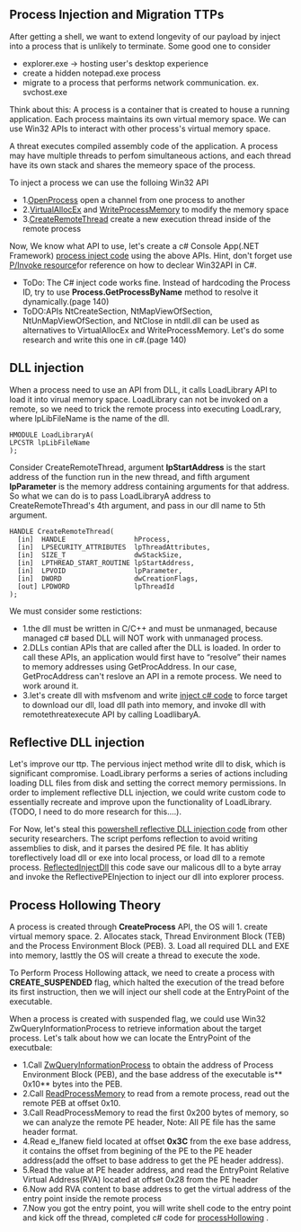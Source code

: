 ## Process Injection and Migration TTPs
 After getting a shell, we want to extend longevity of our payload by inject into a process that is unlikely to terminate. Some good one to consider
 - explorer.exe -> hosting user's desktop experience
 - create a hidden notepad.exe process
 - migrate to a process that performs network communication. ex. svchost.exe
 
Think about this: A process is a container that is created to house a running application. Each process maintains its own virtual memory space. We can use Win32 APIs to interact with other process's virtual memory space.

A threat executes compiled assembly code of the application. A process may have multiple threads to perfom simultaneous actions, and each thread have its own stack and shares the memeory space of the process.

To inject a process we can use the folloing Win32 API
- 1.[OpenProcess](https://docs.microsoft.com/en-us/windows/win32/api/processthreadsapi/nf-processthreadsapi-openprocess) open a channel from one process to another
- 2.[VirtualAllocEx](https://docs.microsoft.com/en-us/windows/win32/api/memoryapi/nf-memoryapi-virtualallocex) and [WriteProcessMemory](https://docs.microsoft.com/en-us/windows/win32/api/memoryapi/nf-memoryapi-writeprocessmemory) to modify the memory space
- 3.[CreateRemoteThread](https://docs.microsoft.com/en-us/windows/win32/api/processthreadsapi/nf-processthreadsapi-createremotethread) create a new execution thread inside of the remote process

Now, We know what API to use, let's create a c# Console App(.NET Framework) [process inject code](/03ProcessInjectionMigration/Program.cs) using the above APIs. Hint, don't forget use [P/Invoke resource](www.pinvoke.net)for reference on how to declear Win32API in C#.
- ToDo: The C# inject code works fine. Instead of hardcoding the Process ID, try to use **Process.GetProcessByName** method to resolve it dynamically.(page 140)
- ToDO:APIs NtCreateSection, NtMapViewOfSection, NtUnMapViewOfSection, and NtClose in ntdll.dll can be used as alternatives to VirtualAllocEx and WriteProcessMemory. Let's do some research and write this one in c#.(page 140)

## DLL injection
When a process need to use an API from DLL, it calls LoadLibrary API to load it into virual memory space. LoadLibrary can not be invoked on a remote, so we need to trick the remote process into executing LoadLrary, where lpLibFileName is the name of the dll.

```
HMODULE LoadLibraryA(
LPCSTR lpLibFileName
);
```

Consider CreateRemoteThread, argument **lpStartAddress** is the start address of the function run in the new thread, and fifth argument **lpParameter** is the memory address containing arguments for that address. So what we can do is to pass LoadLibraryA address to CreateRemoteThread's 4th argument, and pass in our dll name to 5th argument.
```
HANDLE CreateRemoteThread(
  [in]  HANDLE                 hProcess,
  [in]  LPSECURITY_ATTRIBUTES  lpThreadAttributes,
  [in]  SIZE_T                 dwStackSize,
  [in]  LPTHREAD_START_ROUTINE lpStartAddress,
  [in]  LPVOID                 lpParameter,
  [in]  DWORD                  dwCreationFlags,
  [out] LPDWORD                lpThreadId
);
```
We must consider some restictions:
- 1.the dll must be written in C/C++ and must be unmanaged, because managed c# based DLL will NOT work with unmanaged process.
- 2.DLLs contian APIs that are called after the DLL is loaded.  In order to call these APIs, an application would first have to “resolve” their names to memory addresses using GetProcAddress. In our case, GetProcAddress can't reslove an API in a remote process. We need to work around it.
- 3.let's create dll with msfvenom and write [inject c# code](/03ProcessInjectionMigration/dllinject.cs) to force target to download our dll, load dll path into memory, and invoke dll with remotethreatexecute API by calling LoadlibaryA.

## Reflective DLL injection
Let's improve our ttp. The pervious inject method write dll to disk, which is significant compromise. LoadLibrary performs a series of actions including loading DLL files from disk and setting the correct memory permissions. In order to implement reflective DLL injection, we could write custom code to essentially recreate and improve upon the functionality of LoadLibrary.(TODO, I need to do more research for this....).

For Now, let's steal this [powershell reflective DLL injection code](/03ProcessInjectionMigration/Invoke-ReflectivePEInjection.ps1) from other security researchers.
The script perfoms reflection to avoid writing assemblies to disk, and it parses the desired PE file. It has ablitiy toreflectively load dll or exe into local process, or load dll to a remote process. [ReflectedInjectDll](/03ProcessInjectionMigration/ReflectiveDllInject.ps1) this code save our malicous dll to a byte array and invoke the ReflectivePEInjection to inject our dll into explorer process.

## Process Hollowing Theory
A process is created through **CreateProcess** API, the OS will 1. create virtual memory space. 2. Allocates stack, Thread Environment Block (TEB) and the Process
Environment Block (PEB). 3. Load all required DLL and EXE into memory, lasttly the OS will create a thread to execute the xode.

To Perform Process Hollowing attack, we need to create a process with **CREATE_SUSPENDED** flag, which halted the execution of the tread before its first instruction, then we will inject our shell code at the EntryPoint of the executable.

When a process is created with suspended flag, we could use Win32 ZwQueryInformationProcess to retrieve information about the target process. Let's talk about how we can locate the EntryPoint of the executbale:
- 1.Call [ZwQueryInformationProcess](https://docs.microsoft.com/en-us/windows/win32/procthread/zwqueryinformationprocess) to obtain the address of Process
Environment Block (PEB), and the base address of the executable is** 0x10** bytes into the PEB.
- 2.Call [ReadProcessMemory](https://docs.microsoft.com/en-us/windows/win32/api/memoryapi/nf-memoryapi-readprocessmemory) to read from a remote process, read out the remote PEB at offset 0x10.
- 3.Call ReadProcessMemory to read the first 0x200 bytes of memory, so we can analyze the remote PE header, Note: All PE file has the same header format.
- 4.Read e_lfanew field located at offset **0x3C** from the exe base address, it contains the offset from begining of the PE to the PE header address(add the offset to base address to get the PE header address).
- 5.Read the value at PE header address, and read the EntryPoint Relative Virtual Address(RVA) located at offset 0x28 from the PE header
- 6.Now add RVA content to base address to get the virtual address of the entry point inside the remote process
- 7.Now you got the entry point, you will write shell code to the entry point and kick off the thread, completed c# code for [processHollowing](/03ProcessInjectionMigration/hollow.cs) .

